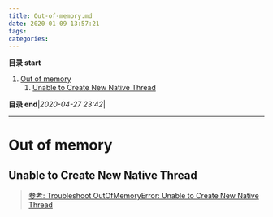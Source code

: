 ```yaml
---
title: Out-of-memory.md
date: 2020-01-09 13:57:21
tags: 
categories: 
---
```


**目录 start**

1. [Out of memory](#out-of-memory)
    1. [Unable to Create New Native Thread](#unable-to-create-new-native-thread)

**目录 end**|_2020-04-27 23:42_|
****************************************
# Out of memory


## Unable to Create New Native Thread 
> [参考: Troubleshoot OutOfMemoryError: Unable to Create New Native Thread ](https://dzone.com/articles/troubleshoot-outofmemoryerror-unable-to-create-new)  

